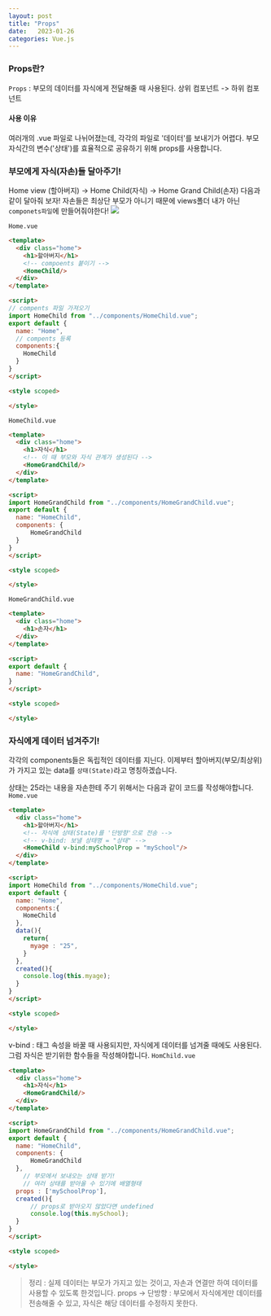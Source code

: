 ```yaml
---
layout: post
title: "Props"
date:   2023-01-26
categories: Vue.js
---
```


### Props란?
`Props` : 부모의 데이터를 자식에게 전달해줄 때 사용된다. 상위 컴포넌트 -> 하위 컴포넌트

#### 사용 이유
여러개의 .vue 파일로 나뉘어졌는데, 각각의 파일로 '데이터'를 보내기가 어렵다. 부모 자식간의 변수('상태')를 효율적으로 공유하기 위해 props를 사용합니다.

### 부모에게 자식(자손)들 달아주기!
Home view (할아버지) -> Home Child(자식) -> Home Grand Child(손자)
다음과 같이 달아줘 보자!
자손들은 최상단 부모가 아니기 때문에 views폴더 내가 아닌 `componets파일`에 만들어줘야한다!
![](https://images.velog.io/images/dev-hoon/post/a0976025-3f12-43c4-99fa-02f9cf47cb9a/image.png)

`Home.vue`
```html
<template>
  <div class="home">
    <h1>할아버지</h1>
    <!-- compoents 붙이기 -->
    <HomeChild/>
  </div>
</template>

<script>
// compents 파일 가져오기
import HomeChild from "../components/HomeChild.vue";
export default {
  name: "Home",
  // compents 등록
  components:{
    HomeChild
  }
}
</script>

<style scoped>

</style>
```
`HomeChild.vue`
```html
<template>
  <div class="home">
    <h1>자식</h1>
    <!-- 이 때 부모와 자식 관계가 생성된다 -->
    <HomeGrandChild/>
  </div>
</template>

<script>
import HomeGrandChild from "../components/HomeGrandChild.vue";
export default {
  name: "HomeChild",
  components: {
      HomeGrandChild
  }
}
</script>

<style scoped>

</style>
```
`HomeGrandChild.vue`
```html
<template>
  <div class="home">
    <h1>손자</h1>
  </div>
</template>

<script>
export default {
  name: "HomeGrandChild",
}
</script>

<style scoped>

</style>
```

### 자식에게 데이터 넘겨주기!
각각의 components들은 독립적인 데이터를 지닌다.
이제부터 할아버지(부모/최상위)가 가지고 있는 data를 `상태(State)`라고 명칭하겠습니다.

상태는 25라는 내용을 자손한테 주기 위해서는 다음과 같이 코드를 작성해야합니다.
`Home.vue`
```html
<template>
  <div class="home">
    <h1>할아버지</h1>
    <!-- 자식에 상태(State)를 '단방향'으로 전송 -->
    <!-- v-bind: 보낼 상태명 = "상태" -->
    <HomeChild v-bind:mySchoolProp = "mySchool"/>
  </div>
</template>

<script>
import HomeChild from "../components/HomeChild.vue";
export default {
  name: "Home",
  components:{
    HomeChild
  },
  data(){
    return{
      myage : "25",
    }
  },
  created(){
    console.log(this.myage);
  }
}
</script>

<style scoped>

</style>
```
v-bind : 태그 속성을 바꿀 때 사용되지만, 자식에게 데이터를 넘겨줄 때에도 사용된다.
그럼 자식은 받기위한 함수들을 작성해야합니다.
`HomChild.vue`
```html
<template>
  <div class="home">
    <h1>자식</h1>
    <HomeGrandChild/>
  </div>
</template>

<script>
import HomeGrandChild from "../components/HomeGrandChild.vue";
export default {
  name: "HomeChild",
  components: {
      HomeGrandChild
  },
    // 부모에서 보내오는 상태 받기! 
    // 여러 상태를 받아올 수 있기에 배열형태  
  props : ['mySchoolProp'],
  created(){
      // props로 받아오지 않았다면 undefined
      console.log(this.mySchool);
  }
}
</script>

<style scoped>

</style>
```
> 정리 : 
실제 데이터는 부모가 가지고 있는 것이고, 자손과 연결만 하여 데이터를 사용할 수 있도록 한것입니다.
props -> 단방향 : 부모에서 자식에게만 데이터를 전송해줄 수 있고, 자식은 해당 데이터를 수정하지 못한다.